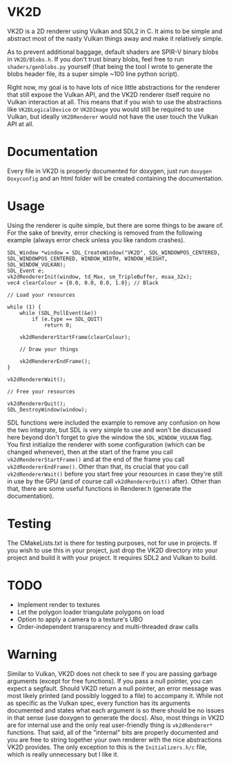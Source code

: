 VK2D
====
VK2D is a 2D renderer using Vulkan and SDL2 in C. It aims to be simple and abstract most
of the nasty Vulkan things away and make it relatively simple.

As to prevent additional baggage, default shaders are SPIR-V binary blobs in `VK2D/Blobs.h`.
If you don't trust binary blobs, feel free to run `shaders/genblobs.py` yourself (that being
the tool I wrote to generate the blobs header file, its a super simple ~100 line python script).

Right now, my goal is to have lots of nice little abstractions for the renderer that still
expose the Vulkan API, and the VK2D renderer itself require no Vulkan interaction at all. This
means that if you wish to use the abstractions like `VK2DLogicalDevice` or `VK2DImage` you
would still be required to use Vulkan, but ideally `VK2DRenderer` would not have the user touch
the Vulkan API at all.

Documentation
=============
Every file in VK2D is properly documented for doxygen, just run `doxygen Doxyconfig` and an html
folder will be created containing the documentation.

Usage
=====
Using the renderer is quite simple, but there are some things to be aware of. For the sake
of brevity, error checking is removed from the following example (always error check unless
you like random crashes).

    SDL_Window *window = SDL_CreateWindow("VK2D", SDL_WINDOWPOS_CENTERED, SDL_WINDOWPOS_CENTERED, WINDOW_WIDTH, WINDOW_HEIGHT, SDL_WINDOW_VULKAN);
   	SDL_Event e;
    vk2dRendererInit(window, td_Max, sm_TripleBuffer, msaa_32x);
    vec4 clearColour = {0.0, 0.0, 0.0, 1.0}; // Black
    
    // Load your resources
    
   	while (1) {
   		while (SDL_PollEvent(&e))
   			if (e.type == SDL_QUIT)
   				return 0;
    
   		vk2dRendererStartFrame(clearColour);
   		
   		// Draw your things
   		
   		vk2dRendererEndFrame();
   	}
    
   	vk2dRendererWait();
   	
   	// Free your resources
   	
   	vk2dRendererQuit();
   	SDL_DestroyWindow(window);

SDL functions were included the example to remove any confusion on how the two integrate, but
SDL is very simple to use and won't be discussed here beyond don't forget to give the window the
`SDL_WINDOW_VULKAN` flag. You first initialize the renderer with some configuration (which can
be changed whenever), then at the start of the frame you call `vk2dRendererStartFrame()` and at
the end of the frame you call `vk2dRendererEndFrame()`. Other than that, its crucial that you
call `vk2dRendererWait()` before you start free your resources in case they're still in use by
the GPU (and of course call `vk2dRendererQuit()` after). Other than that, there are some useful
functions in Renderer.h (generate the documentation). 

Testing
=======
The CMakeLists.txt is there for testing purposes, not for use in projects. If you
wish to use this in your project, just drop the VK2D directory into your project
and build it with your project. It requires SDL2 and Vulkan to build.

TODO
====

 + Implement render to textures
 + Let the polygon loader triangulate polygons on load
 + Option to apply a camera to a texture's UBO
 + Order-independent transparency and multi-threaded draw calls

Warning
=======
Similar to Vulkan, VK2D does not check to see if you are passing garbage arguments (except for 
free functions). If you pass a null pointer, you can expect a segfault. Should VK2D return a null
pointer, an error message was most likely printed (and possibly logged to a file) to accompany it.
While not as specific as the Vulkan spec, every function has its arguments documented and states 
what each argument is so there should be no issues in that sense (use doxygen to generate the docs).
Also, most things in VK2D are for  internal use and the only real user-friendly thing is `vk2dRenderer*`
functions. That said, all of the "internal" bits are properly documented and you are free to string
together your own renderer with the nice abstractions VK2D provides. The only exception to this is the
`Initializers.h/c` file, which is really unnecessary but I like it.